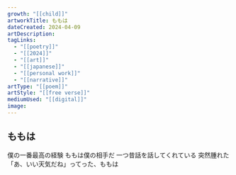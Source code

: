 ```yaml
---
growth: "[[child]]"
artworkTitle: ももは
dateCreated: 2024-04-09
artDescription:
tagLinks:
  - "[[poetry]]"
  - "[[2024]]"
  - "[[art]]"
  - "[[japanese]]"
  - "[[personal work]]"
  - "[[narrative]]"
artType: "[[poem]]"
artStyle: "[[free verse]]"
mediumUsed: "[[digital]]"
image:
---
```

## ももは

僕の一番最高の経験
ももは僕の相手だ
一つ昔話を話してくれている
突然腫れた
「あ、いい天気だね」ってった、ももは